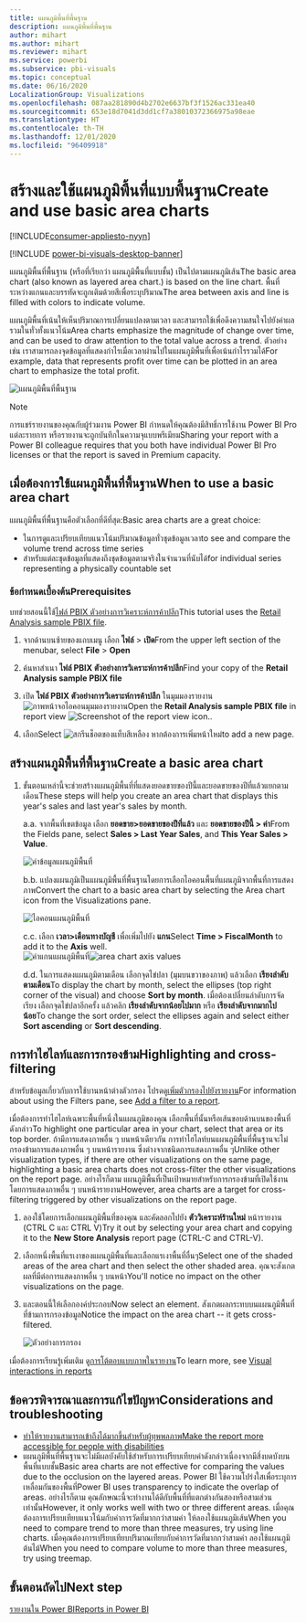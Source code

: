 ```yaml
---
title: แผนภูมิพื้นที่พื้นฐาน
description: แผนภูมิพื้นที่พื้นฐาน
author: mihart
ms.author: mihart
ms.reviewer: mihart
ms.service: powerbi
ms.subservice: pbi-visuals
ms.topic: conceptual
ms.date: 06/16/2020
LocalizationGroup: Visualizations
ms.openlocfilehash: 087aa281890d4b2702e6637bf3f1526ac331ea40
ms.sourcegitcommit: 653e18d7041d3dd1cf7a38010372366975a98eae
ms.translationtype: HT
ms.contentlocale: th-TH
ms.lasthandoff: 12/01/2020
ms.locfileid: "96409918"
---
```

# <a name="create-and-use-basic-area-charts"></a><span data-ttu-id="076db-103">สร้างและใช้แผนภูมิพื้นที่แบบพื้นฐาน</span><span class="sxs-lookup"><span data-stu-id="076db-103">Create and use basic area charts</span></span>

[!INCLUDE[consumer-appliesto-nyyn](../includes/consumer-appliesto-nyyn.md)]

[!INCLUDE [power-bi-visuals-desktop-banner](../includes/power-bi-visuals-desktop-banner.md)]

<span data-ttu-id="076db-104">แผนภูมิพื้นที่พื้นฐาน (หรือที่เรียกว่า แผนภูมิพื้นที่แบบชั้น) เป็นไปตามแผนภูมิเส้น</span><span class="sxs-lookup"><span data-stu-id="076db-104">The basic area chart (also known as layered area chart.) is based on the line chart.</span></span> <span data-ttu-id="076db-105">พื้นที่ระหว่างแกนและบรรทัดจะถูกเติมด้วยสีเพื่อระบุปริมาณ</span><span class="sxs-lookup"><span data-stu-id="076db-105">The area between axis and line is filled with colors to indicate volume.</span></span> 

<span data-ttu-id="076db-106">แผนภูมิพื้นที่เน้นให้เห็นปริมาณการเปลี่ยนแปลงตามเวลา และสามารถใช้เพื่อดึงความสนใจไปยังค่าผลรวมในทั่วทั้งแนวโน้ม</span><span class="sxs-lookup"><span data-stu-id="076db-106">Area charts emphasize the magnitude of change over time, and can be used to draw attention to the total value across a trend.</span></span> <span data-ttu-id="076db-107">ตัวอย่างเช่น เราสามารถลงจุดข้อมูลที่แสดงกำไรเมื่อเวลาผ่านไปในแผนภูมิพื้นที่เพื่อเน้นกำไรรวมได้</span><span class="sxs-lookup"><span data-stu-id="076db-107">For example, data that represents profit over time can be plotted in an area chart to emphasize the total profit.</span></span>

![แผนภูมิพื้นที่พื้นฐาน](media/power-bi-visualization-basic-area-chart/power-bi-chart-example.png)

> [!NOTE]
> <span data-ttu-id="076db-109">การแชร์รายงานของคุณกับผู้ร่วมงาน Power BI กำหนดให้คุณต้องมีสิทธิ์การใช้งาน Power BI Pro แต่ละรายการ หรือรายงานจะถูกบันทึกในความจุแบบพรีเมียม</span><span class="sxs-lookup"><span data-stu-id="076db-109">Sharing your report with a Power BI colleague requires that you both have individual Power BI Pro licenses or that the report is saved in Premium capacity.</span></span>

## <a name="when-to-use-a-basic-area-chart"></a><span data-ttu-id="076db-110">เมื่อต้องการใช้แผนภูมิพื้นที่พื้นฐาน</span><span class="sxs-lookup"><span data-stu-id="076db-110">When to use a basic area chart</span></span>
<span data-ttu-id="076db-111">แผนภูมิพื้นที่พื้นฐานคือตัวเลือกที่ดีที่สุด:</span><span class="sxs-lookup"><span data-stu-id="076db-111">Basic area charts are a great choice:</span></span>

* <span data-ttu-id="076db-112">ในการดูและเปรียบเทียบแนวโน้มปริมาณข้อมูลทั่วชุดข้อมูลเวลา</span><span class="sxs-lookup"><span data-stu-id="076db-112">to see and compare the volume trend across time series</span></span> 
* <span data-ttu-id="076db-113">สำหรับแต่ละชุดข้อมูลที่แสดงถึงชุดข้อมูลตามจริงในจำนวนที่นับได้</span><span class="sxs-lookup"><span data-stu-id="076db-113">for individual series representing a physically countable set</span></span>

### <a name="prerequisites"></a><span data-ttu-id="076db-114">ข้อกำหนดเบื้องต้น</span><span class="sxs-lookup"><span data-stu-id="076db-114">Prerequisites</span></span>
<span data-ttu-id="076db-115">บทช่วยสอนนี้ใช้[ไฟล์ PBIX ตัวอย่างการวิเคราะห์การค้าปลีก](https://download.microsoft.com/download/9/6/D/96DDC2FF-2568-491D-AAFA-AFDD6F763AE3/Retail%20Analysis%20Sample%20PBIX.pbix)</span><span class="sxs-lookup"><span data-stu-id="076db-115">This tutorial uses the [Retail Analysis sample PBIX file](https://download.microsoft.com/download/9/6/D/96DDC2FF-2568-491D-AAFA-AFDD6F763AE3/Retail%20Analysis%20Sample%20PBIX.pbix).</span></span>

1. <span data-ttu-id="076db-116">จากด้านบนซ้ายของแถบเมนู เลือก **ไฟล์** > **เปิด**</span><span class="sxs-lookup"><span data-stu-id="076db-116">From the upper left section of the menubar, select **File** > **Open**</span></span>
   
2. <span data-ttu-id="076db-117">ค้นหาสำเนา **ไฟล์ PBIX ตัวอย่างการวิเคราะห์การค้าปลีก**</span><span class="sxs-lookup"><span data-stu-id="076db-117">Find your copy of the **Retail Analysis sample PBIX file**</span></span>

1. <span data-ttu-id="076db-118">เปิด **ไฟล์ PBIX ตัวอย่างการวิเคราะห์การค้าปลีก** ในมุมมองรายงาน ![ภาพหน้าจอไอคอนมุมมองรายงาน](media/power-bi-visualization-kpi/power-bi-report-view.png)</span><span class="sxs-lookup"><span data-stu-id="076db-118">Open the **Retail Analysis sample PBIX file** in report view ![Screenshot of the report view icon.](media/power-bi-visualization-kpi/power-bi-report-view.png).</span></span>

1. <span data-ttu-id="076db-119">เลือก</span><span class="sxs-lookup"><span data-stu-id="076db-119">Select</span></span> ![สกรีนช็อตของแท็บสีเหลือง](media/power-bi-visualization-kpi/power-bi-yellow-tab.png) <span data-ttu-id="076db-121">หากต้องการเพิ่มหน้าใหม่</span><span class="sxs-lookup"><span data-stu-id="076db-121">to add a new page.</span></span>


## <a name="create-a-basic-area-chart"></a><span data-ttu-id="076db-122">สร้างแผนภูมิพื้นที่พื้นฐาน</span><span class="sxs-lookup"><span data-stu-id="076db-122">Create a basic area chart</span></span>
 

1. <span data-ttu-id="076db-123">ขั้นตอนเหล่านี้จะช่วยสร้างแผนภูมิพื้นที่ที่แสดงยอดขายของปีนี้และยอดขายของปีที่แล้วแยกตามเดือน</span><span class="sxs-lookup"><span data-stu-id="076db-123">These steps will help you create an area chart that displays this year's sales and last year's sales by month.</span></span>
   
   <span data-ttu-id="076db-124">a.</span><span class="sxs-lookup"><span data-stu-id="076db-124">a.</span></span> <span data-ttu-id="076db-125">จากพื้นที่เขตข้อมูล เลือก **ยอดขาย\>ยอดขายของปีที่แล้ว** และ **ยอดขายของปีนี้ > ค่า**</span><span class="sxs-lookup"><span data-stu-id="076db-125">From the Fields pane, select **Sales \> Last Year Sales**, and **This Year Sales > Value**.</span></span>

   ![ค่าข้อมูลแผนภูมิพื้นที่](media/power-bi-visualization-basic-area-chart/power-bi-bar-chart.png)

   <span data-ttu-id="076db-127">b.</span><span class="sxs-lookup"><span data-stu-id="076db-127">b.</span></span>  <span data-ttu-id="076db-128">แปลงแผนภูมิเป็นแผนภูมิพื้นที่พื้นฐานโดยการเลือกไอคอนพื้นที่แผนภูมิจากพื้นที่การแสดงภาพ</span><span class="sxs-lookup"><span data-stu-id="076db-128">Convert the chart to a basic area chart by selecting the Area chart icon from the Visualizations pane.</span></span>

   ![ไอคอนแผนภูมิพื้นที่](media/power-bi-visualization-basic-area-chart/convertchart.png)
   
   <span data-ttu-id="076db-130">c.</span><span class="sxs-lookup"><span data-stu-id="076db-130">c.</span></span>  <span data-ttu-id="076db-131">เลือก **เวลา\>เดือนทางบัญชี** เพื่อเพิ่มไปยัง **แกน**</span><span class="sxs-lookup"><span data-stu-id="076db-131">Select **Time \> FiscalMonth** to add it to the **Axis** well.</span></span>   
   <span data-ttu-id="076db-132">![ค่าแกนแผนภูมิพื้นที่](media/power-bi-visualization-basic-area-chart/powerbi-area-chartnew.png)</span><span class="sxs-lookup"><span data-stu-id="076db-132">![area chart axis values](media/power-bi-visualization-basic-area-chart/powerbi-area-chartnew.png)</span></span>
   
   <span data-ttu-id="076db-133">d.</span><span class="sxs-lookup"><span data-stu-id="076db-133">d.</span></span>  <span data-ttu-id="076db-134">ในการแสดงแผนภูมิตามเดือน เลือกจุดไข่ปลา (มุมบนขวาของภาพ) แล้วเลือก **เรียงลำดับตามเดือน**</span><span class="sxs-lookup"><span data-stu-id="076db-134">To display the chart by month, select the ellipses (top right corner of the visual) and choose **Sort by month**.</span></span> <span data-ttu-id="076db-135">เมื่อต้องเปลี่ยนลำดับการจัดเรียง เลือกจุดไข่ปลาอีกครั้ง แล้วคลิก **เรียงลำดับจากน้อยไปมาก** หรือ **เรียงลำดับจากมากไปน้อย**</span><span class="sxs-lookup"><span data-stu-id="076db-135">To change the sort order, select the ellipses again and select either **Sort ascending** or **Sort descending**.</span></span>

## <a name="highlighting-and-cross-filtering"></a><span data-ttu-id="076db-136">การทำไฮไลท์และการกรองข้าม</span><span class="sxs-lookup"><span data-stu-id="076db-136">Highlighting and cross-filtering</span></span>
<span data-ttu-id="076db-137">สำหรับข้อมูลเกี่ยวกับการใช้บานหน้าต่างตัวกรอง โปรดดู[เพิ่มตัวกรองไปยังรายงาน](../create-reports/power-bi-report-add-filter.md)</span><span class="sxs-lookup"><span data-stu-id="076db-137">For information about using the Filters pane, see [Add a filter to a report](../create-reports/power-bi-report-add-filter.md).</span></span>

<span data-ttu-id="076db-138">เมื่อต้องการทำไฮไลท์เฉพาะพื้นที่หนึ่งในแผนภูมิของคุณ เลือกพื้นที่นั้นหรือเส้นขอบด้านบนของพื้นที่ดังกล่าว</span><span class="sxs-lookup"><span data-stu-id="076db-138">To highlight one particular area in your chart, select that area or its top border.</span></span>  <span data-ttu-id="076db-139">ถ้ามีการแสดงภาพอื่น ๆ บนหน้าเดียวกัน การทำไฮไลท์บนแผนภูมิพื้นที่พื้นฐานจะไม่กรองข้ามการแสดงภาพอื่น ๆ บนหน้ารายงาน ซึ่งต่างจากชนิดการแสดงภาพอื่น ๆ</span><span class="sxs-lookup"><span data-stu-id="076db-139">Unlike other visualization types, if there are other visualizations on the same page, highlighting a basic area charts does not cross-filter the other visualizations on the report page.</span></span> <span data-ttu-id="076db-140">อย่างไรก็ตาม แผนภูมิพื้นที่เป็นเป้าหมายสำหรับการกรองข้ามที่เปิดใช้งานโดยการแสดงภาพอื่น ๆ บนหน้ารายงาน</span><span class="sxs-lookup"><span data-stu-id="076db-140">However, area charts are a target for cross-filtering triggered by other visualizations on the report page.</span></span> 

1. <span data-ttu-id="076db-141">ลองใช้โดยการเลือกแผนภูมิพื้นที่ของคุณ และคัดลอกไปยัง **ตัววิเคราะห์ร้านใหม่** หน้ารายงาน (CTRL C และ CTRL V)</span><span class="sxs-lookup"><span data-stu-id="076db-141">Try it out by selecting your area chart and copying it to the **New Store Analysis** report page (CTRL-C and CTRL-V).</span></span>
2. <span data-ttu-id="076db-142">เลือกหนึ่งพื้นที่แรเงาของแผนภูมิพื้นที่และเลือกแรเงาพื้นที่อื่นๆ</span><span class="sxs-lookup"><span data-stu-id="076db-142">Select one of the shaded areas of the area chart and then select the other shaded area.</span></span> <span data-ttu-id="076db-143">คุณจะสังเกตผลที่มีต่อการแสดงภาพอื่น ๆ บนหน้า</span><span class="sxs-lookup"><span data-stu-id="076db-143">You'll notice no impact on the other visualizations on the page.</span></span>
1. <span data-ttu-id="076db-144">และตอนนี้ให้เลือกองค์ประกอบ</span><span class="sxs-lookup"><span data-stu-id="076db-144">Now select an element.</span></span> <span data-ttu-id="076db-145">สังเกตผลกระทบบนแผนภูมิพื้นที่ที่ข้ามการกรองข้อมูล</span><span class="sxs-lookup"><span data-stu-id="076db-145">Notice the impact on the area chart -- it gets cross-filtered.</span></span>

    ![ตัวอย่างการกรอง](media/power-bi-visualization-basic-area-chart/power-bi-area-chart-filters.gif) 

<span data-ttu-id="076db-147">เมื่อต้องการเรียนรู้เพิ่มเติม ดู[การโต้ตอบแบบภาพในรายงาน](../create-reports/service-reports-visual-interactions.md)</span><span class="sxs-lookup"><span data-stu-id="076db-147">To learn more, see [Visual interactions in reports](../create-reports/service-reports-visual-interactions.md)</span></span>


## <a name="considerations-and-troubleshooting"></a><span data-ttu-id="076db-148">ข้อควรพิจารณาและการแก้ไขปัญหา</span><span class="sxs-lookup"><span data-stu-id="076db-148">Considerations and troubleshooting</span></span>   
* [<span data-ttu-id="076db-149">ทำให้รายงานสามารถเข้าถึงได้มากขึ้นสำหรับผู้ทุพพลภาพ</span><span class="sxs-lookup"><span data-stu-id="076db-149">Make the report more accessible for people with disabilities</span></span>](../create-reports/desktop-accessibility-overview.md)
* <span data-ttu-id="076db-150">แผนภูมิพื้นที่พื้นฐานจะไม่มีผลบังคับใช้สำหรับการเปรียบเทียบค่าดังกล่าวเนื่องจากมีสิ่งบดบังบนพื้นที่แบบชั้น</span><span class="sxs-lookup"><span data-stu-id="076db-150">Basic area charts are not effective for comparing the values due to the occlusion on the layered areas.</span></span> <span data-ttu-id="076db-151">Power BI ใช้ความโปร่งใสเพื่อระบุการเหลื่อมกันของพื้นที่</span><span class="sxs-lookup"><span data-stu-id="076db-151">Power BI uses transparency to indicate the overlap of areas.</span></span> <span data-ttu-id="076db-152">อย่างไรก็ตาม คุณลักษณะนี้จะทำงานได้ดีกับพื้นที่ที่แตกต่างกันสองหรือสามส่วนเท่านั้น</span><span class="sxs-lookup"><span data-stu-id="076db-152">However, it only works well with two or three different areas.</span></span> <span data-ttu-id="076db-153">เมื่อคุณต้องการเปรียบเทียบแนวโน้มกับค่าการวัดที่มากกว่าสามค่า ให้ลองใช้แผนภูมิเส้น</span><span class="sxs-lookup"><span data-stu-id="076db-153">When you need to compare trend to more than three measures, try using line charts.</span></span> <span data-ttu-id="076db-154">เมื่อคุณต้องการเปรียบเทียบปริมาณเทียบกับค่าการวัดที่มากกว่าสามค่า ลองใช้แผนภูมิต้นไม้</span><span class="sxs-lookup"><span data-stu-id="076db-154">When you need to compare volume to more than three measures, try using treemap.</span></span>

## <a name="next-step"></a><span data-ttu-id="076db-155">ขั้นตอนถัดไป</span><span class="sxs-lookup"><span data-stu-id="076db-155">Next step</span></span>
[<span data-ttu-id="076db-156">รายงานใน Power BI</span><span class="sxs-lookup"><span data-stu-id="076db-156">Reports in Power BI</span></span>](power-bi-visualization-card.md)  
